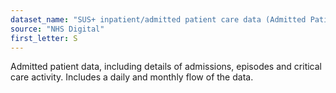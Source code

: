 ```yaml
---
dataset_name: "SUS+ inpatient/admitted patient care data (Admitted Patient Care Episodes - APCE,  Admitted Patient Care Spells - APCS and Critical Care - CC)"
source: "NHS Digital"
first_letter: S
---
```

Admitted patient data, including details of admissions, episodes and critical care activity. Includes a daily and monthly flow of the data.
